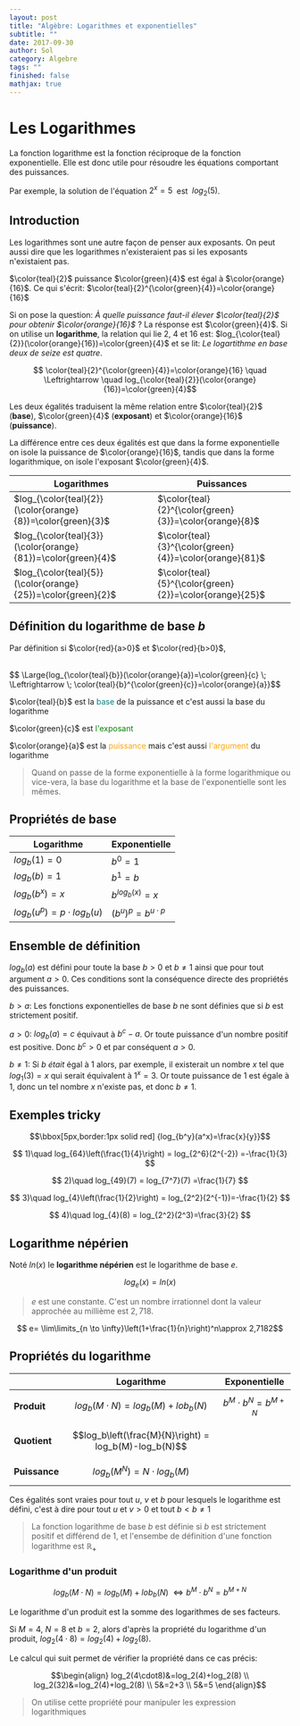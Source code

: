 ```yaml
---
layout: post
title: "Algèbre: Logarithmes et exponentielles"
subtitle: ""
date: 2017-09-30
author: Sol
category: Algebre
tags: ""
finished: false
mathjax: true
---
```


# Les Logarithmes

La fonction logarithme est la fonction réciproque de la fonction exponentielle. Elle est donc utile pour résoudre les équations comportant des puissances.

Par exemple, la solution de l'équation $2^x=5\;$ est $\; log_2(5)$. 

## Introduction
Les logarithmes sont une autre façon de penser aux exposants.
On peut aussi dire que les logarithmes n'existeraient pas si les exposants n'existaient pas.

$\color{teal}{2}$ puissance $\color{green}{4}$ est égal à $\color{orange}{16}$.  Ce qui s'écrit: $\color{teal}{2}^{\color{green}{4}}=\color{orange}{16}$

Si on pose la question: _À quelle puissance faut-il élever $\color{teal}{2}$ pour obtenir $\color{orange}{16}$_ ? La résponse est $\color{green}{4}$. Si on utilise un **logarithme**, la relation qui lie 2, 4 et 16 est: $log_{\color{teal}{2}}(\color{orange}{16})=\color{green}{4}$ et se lit: _Le logartithme en base deux de seize est quatre_.

$$ \color{teal}{2}^{\color{green}{4}}=\color{orange}{16} \quad \Leftrightarrow \quad log_{\color{teal}{2}}(\color{orange}{16})=\color{green}{4}$$

Les deux égalités traduisent la même relation entre $\color{teal}{2}$ (**base**), $\color{green}{4}$ (**exposant**) et $\color{orange}{16}$ (**puissance**).

La différence entre ces deux égalités est que dans la forme exponentielle on isole la puissance de $\color{orange}{16}$, tandis que dans la forme logarithmique, on isole l'exposant $\color{green}{4}$.


Logarithmes | Puissances 
------------|----------
 $log_{\color{teal}{2}}(\color{orange}{8})=\color{green}{3}$ | $\color{teal}{2}^{\color{green}{3}}=\color{orange}{8}$
 $log_{\color{teal}{3}}(\color{orange}{81})=\color{green}{4}$ | $\color{teal}{3}^{\color{green}{4}}=\color{orange}{81}$
 $log_{\color{teal}{5}}(\color{orange}{25})=\color{green}{2}$ | $\color{teal}{5}^{\color{green}{2}}=\color{orange}{25}$

## Définition du logarithme de base $b$

Par définition si $\color{red}{a>0}$ et $\color{red}{b>0}$,

<br>
$$ \Large{log_{\color{teal}{b}}(\color{orange}{a})=\color{green}{c} \; \Leftrightarrow \; \color{teal}{b}^{\color{green}{c}}=\color{orange}{a}}$$

$\color{teal}{b}$ est la <span style="color:teal">base</span> de la puissance et c'est aussi la base du logarithme


$\color{green}{c}$ est <span style="color:green"> l'exposant </span> 


$\color{orange}{a}$ est la <span style="color:orange"> puissance </span> mais c'est aussi <span style="color:orange"> l'argument </span> du logarithme

>Quand on passe de la forme exponentielle à la forme logarithmique ou vice-vera, la base du logarithme et la base de l'exponentielle sont les mêmes.

## Propriétés de base

Logarithme | Exponentielle
---------|----------
 $log_b(1)=0$      | $b^0=1$ 
 $log_b(b)=1$      | $b^1=b$ 
 $log_b(b^x)=x$    | $b^{log_b(x)}=x$ 
 $log_b(u^p)=p\cdot log_b(u)$ | $(b^u)^p=b^{u\cdot p}$

## Ensemble de définition

$log_b(a)$ est défini pour toute la base $b > 0$ et $b \neq 1$ ainsi que pour tout argument $a > 0$. Ces conditions sont la conséquence directe des propriétés des puissances.

$b>a$: Les fonctions exponentielles de base $b$ ne sont définies que si $b$ est strictement positif.


$a>0$: $log_b(a)=c$ équivaut à $b^c-a$. Or toute puissance d'un nombre positif est positive. Donc $b^c>0$ et par conséquent $a>0$.


$b \neq 1$: Si $b$ _était_ égal à $1$ alors, par exemple, il existerait un nombre $x$ tel que $log_1(3)=x$ qui serait équivalent à $1^x=3$. Or toute puissance de $1$ est égale à $1$, donc un tel nombre $x$ n'existe pas, et donc $b\neq1$.

## Exemples tricky

  $$\bbox[5px,border:1px solid red] {log_{b^y}(a^x)=\frac{x}{y}}$$

$$ 1)\quad log_{64}\left(\frac{1}{4}\right) = log_{2^6}(2^{-2})  =-\frac{1}{3} $$


$$ 2)\quad log_{49}(7) = log_{7^7}(7) =\frac{1}{7} $$


$$ 3)\quad log_{4}\left(\frac{1}{2}\right) = log_{2^2}(2^{-1})=-\frac{1}{2} $$


$$ 4)\quad log_{4}(8) = log_{2^2}(2^3)=\frac{3}{2} $$

## Logarithme népérien

Noté $ln(x)$ le **logarithme népérien** est le logarithme de base $e$.

$$ log_e(x) = ln(x) $$

>$e$ est une constante. C'est un nombre irrationnel dont la valeur approchée au millième est $2,718$.

$$ e= \lim\limits_{n \to \infty}\left(1+\frac{1}{n}\right)^n\approx 2,7182$$

## Propriétés du logarithme


|        | Logarithme | Exponentielle |
|--------|----------|-----------------|
|**Produit**   |$$log_b(M\cdot N)=log_b(M)+lob_b(N)$$| $$b^M\cdot b^N=b^{M+N}$$
|**Quotient**  |$$log_b\left(\frac{M}{N}\right) = log_b(M)-log_b(N)$$|
|**Puissance** |$$log_b\left(M^N\right)=N\cdot log_b(M)$$ |

Ces égalités sont vraies pour tout $u$, $v$ et $b$ pour lesquels le logarithme est défini, c'est à dire pour tout $u$ et $v >0$ et tout $b<b \neq 1$

>La fonction logarithme de base $b$ est définie si $b$ est strictement positif et différend de 1, et l'ensembe de définition d'une fonction logarithme est $\pmb{\mathbb{R}_+}$

### Logarithme d'un produit

$$log_b(M\cdot N)=log_b(M)+lob_b(N)\; \Leftrightarrow b^M\cdot b^N=b^{M+N}$$

Le logarithme d'un produit est la somme des logarithmes de ses facteurs.

Si $M=4$, $N=8$ et $b=2$, alors d'après la propriété du logarithme d'un produit, $log_2(4\cdot 8) = log_2(4) + log_2(8)$.

Le calcul qui suit permet de vérifier la propriété dans ce cas précis:

$$\begin{align}
    log_2(4\cdot8)&=log_2(4)+log_2(8) \\ 
    log_2(32)&=log_2(4)+log_2(8) \\
    5&=2+3 \\
    5&=5
\end{align}$$

> On utilise cette propriété pour manipuler les expression logarithmiques

